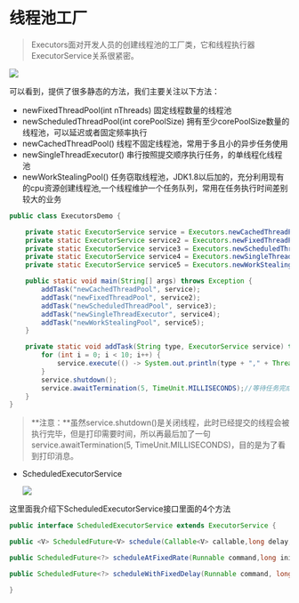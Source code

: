 # 线程池工厂

>Executors面对开发人员的创建线程池的工厂类，它和线程执行器ExecutorService关系很紧密。

![](/Users/huangfan/Desktop/Executors方法.png)

可以看到，提供了很多静态的方法，我们主要关注以下方法：

* newFixedThreadPool(int nThreads) 固定线程数量的线程池
* newScheduledThreadPool(int corePoolSize) 拥有至少corePoolSize数量的线程池，可以延迟或者固定频率执行
* newCachedThreadPool() 线程不固定线程池，常用于多且小的异步任务使用
* newSingleThreadExecutor() 串行按照提交顺序执行任务，的单线程化线程池
* newWorkStealingPool() 任务窃取线程池，JDK1.8以后加的，充分利用现有的cpu资源创建线程池,一个线程维护一个任务队列，常用在任务执行时间差别较大的业务

```java 
public class ExecutorsDemo {

    private static ExecutorService service = Executors.newCachedThreadPool();
    private static ExecutorService service2 = Executors.newFixedThreadPool(3);
    private static ExecutorService service3 = Executors.newScheduledThreadPool(3);
    private static ExecutorService service4 = Executors.newSingleThreadExecutor();
    private static ExecutorService service5 = Executors.newWorkStealingPool();

    public static void main(String[] args) throws Exception {
        addTask("newCachedThreadPool", service);
        addTask("newFixedThreadPool", service2);
        addTask("newScheduledThreadPool", service3);
        addTask("newSingleThreadExecutor", service4);
        addTask("newWorkStealingPool", service5);
    }

    private static void addTask(String type, ExecutorService service) throws Exception {
        for (int i = 0; i < 10; i++) {
            service.execute(() -> System.out.println(type + "," + Thread.currentThread().getName()));
        }
        service.shutdown();
        service.awaitTermination(5, TimeUnit.MILLISECONDS);//等待任务完成再关闭主main线程
    }
}
```

> **注意：**虽然service.shutdown()是关闭线程，此时已经提交的线程会被执行完毕，但是打印需要时间，所以再最后加了一句 service.awaitTermination(5, TimeUnit.MILLISECONDS)，目的是为了看到打印消息。

* ScheduledExecutorService
 
  ![](/Users/huangfan/Desktop/ScheduleExecutorServicel类.png)

这里面我介绍下ScheduledExecutorService接口里面的4个方法

```java
public interface ScheduledExecutorService extends ExecutorService {

public <V> ScheduledFuture<V> schedule(Callable<V> callable,long delay, TimeUnit unit); 

public ScheduledFuture<?> scheduleAtFixedRate(Runnable command,long initialDelay,long period,TimeUnit unit);

public ScheduledFuture<?> scheduleWithFixedDelay(Runnable command, long initialDelay,long delay,TimeUnit unit);

}
```







  